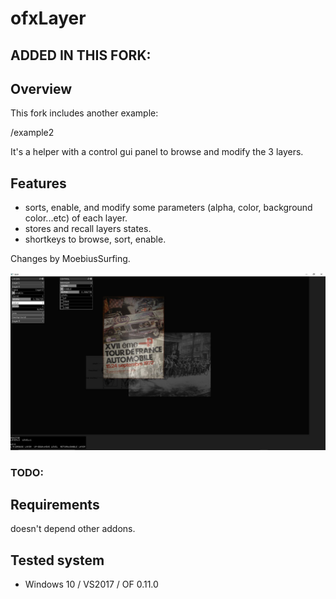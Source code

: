 # ofxLayer

## ADDED IN THIS FORK:

## Overview
This fork includes another example:

/example2

It's a helper with a control gui panel to browse and modify the 3 layers.

## Features
- sorts, enable, and modify some parameters (alpha, color, background color...etc) of each layer.
- stores and recall layers states.
- shortkeys to browse, sort, enable.

Changes by MoebiusSurfing. 

![Alt text](/screenshot.JPG?raw=true "MoebiusSurfing")

### TODO:

## Requirements
doesn't depend other addons.

## Tested system
- Windows 10 / VS2017 / OF 0.11.0
